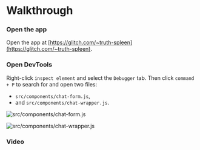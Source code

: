 # Walkthrough

### Open the app

Open the app at [https://glitch.com/~truth-spleen](https://glitch.com/~truth-spleen).

### Open DevTools

Right-click `inspect element` and select the `Debugger` tab. Then click `command + P` to search for and open two files:

* `src/components/chat-form.js`,
* and `src/components/chat-wrapper.js`.

![src/components/chat-form.js](https://goo.gl/pRKRpS)

![src/components/chat-wrapper.js](https://goo.gl/u7vFtm)

### Video